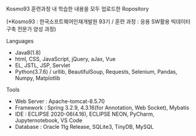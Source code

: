 Kosmo93 훈련과정 내 학습한 내용을 모두 업로드한 Ropository 

(*Kosmo93 : 한국소프트웨어인재개발원 93기 / 훈련 과정 : 응용 SW활용 빅데이터 구축 전문가 양성 과정)


Languages

- Java8(1.8)
- html, CSS, JavaScript, jQuery, aJax, Vue
- EL, JSTL, JSP, Servlet
- Python(3.7.6) / urllib, BeautifulSoup, Requests, Selenium, Pandas, Numpy, Matplotlib

Tools

- Web Server : Apache-tomcat-8.5.70 
- Framework : Spring 3.2.9, 4.3.16(for Annotation, Web Socket), Mybatis
- IDE : ECLIPSE 2020-06(4.16), ECLIPSE NEON, PyCharm, Jupyternotebook, VS Code
- Database : Oracle 11g Release, SQLite3, TinyDB, MySQL
